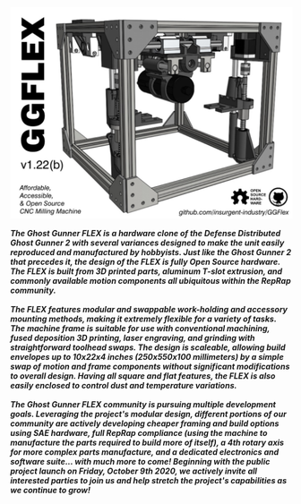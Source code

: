 <img src="Media/Pictures/HeaderImg.jpg">

<i><b>The Ghost Gunner FLEX is a hardware clone of the Defense Distributed Ghost Gunner 2 with several variances designed to make the unit easily reproduced and manufactured by hobbyists. Just like the Ghost Gunner 2 that precedes it, the design of the FLEX is fully Open Source hardware. The FLEX is built from 3D printed parts, aluminum T-slot extrusion, and commonly available motion components all ubiquitous within the RepRap community. <br><br>
The FLEX features modular and swappable work-holding and accessory mounting methods, making it extremely flexible for a variety of tasks. The machine frame is suitable for use with conventional machining, fused deposition 3D printing, laser engraving, and grinding with straightforward toolhead swaps. The design is scaleable, allowing build envelopes up to 10x22x4 inches (250x550x100 millimeters) by a simple swap of motion and frame components without significant modifications to overall design. Having all square and flat features, the FLEX is also easily enclosed to control dust and temperature variations. <br><br>
The Ghost Gunner FLEX community is pursuing multiple development goals. Leveraging the project's modular design, different portions of our community are actively developing cheaper framing and build options using SAE hardware, full RepRap compliance (using the machine to manufacture the parts required to build more of itself), a 4th rotary axis for more complex parts manufacture, and a dedicated electronics and software suite... with much more to come! Beginning with the public project launch on Friday, October 9th 2020, we actively invite all interested parties to join us and help stretch the project's capabilities as we continue to grow!</b></i>
